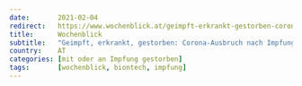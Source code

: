 ```yaml
---
date:       2021-02-04
redirect:   https://www.wochenblick.at/geimpft-erkrankt-gestorben-corona-ausbruch-nach-impfung-in-spanien/
title:      Wochenblick
subtitle:   "Geimpft, erkrankt, gestorben: Corona-Ausbruch nach Impfung in Spanien"
country:    AT
categories: [mit oder an Impfung gestorben]
tags:       [wochenblick, biontech, impfung]
---
```

